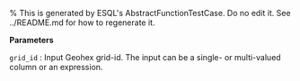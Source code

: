 % This is generated by ESQL's AbstractFunctionTestCase. Do no edit it. See ../README.md for how to regenerate it.

**Parameters**

`grid_id`
:   Input Geohex grid-id. The input can be a single- or multi-valued column or an expression.


